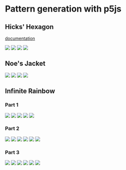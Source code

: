 # Pattern generation with p5js

## Hicks' Hexagon

[documentation](doc/hickshexagon.md)

![](images/HicksHexagon/TheShining.png)
![](images/HicksHexagon/hickshexagon.png)
![](images/HicksHexagon/hickshexagon1.png)
![](images/HicksHexagon/hickshexagon2.png)

## Noe's Jacket

![](images/NoesJacket/noe.png)
![](images/NoesJacket/noejacket1.png)
![](images/NoesJacket/noejacket2.png)
![](images/NoesJacket/noejacket3.png)

## Infinite Rainbow

### Part 1

![](images/InfiniteRainbow/infiniterainbow.png)
![](images/InfiniteRainbow/infiniterainbow1.png)
![](images/InfiniteRainbow/infiniterainbow2.png)
![](images/InfiniteRainbow/infiniterainbow3.png)
![](images/InfiniteRainbow/infiniterainbow4.png)

### Part 2

![](images/InfiniteRainbow2/infinite_rainbow_2_1.png)
![](images/InfiniteRainbow2/infinite_rainbow_2_2.png)
![](images/InfiniteRainbow2/infinite_rainbow_2_3.png)
![](images/InfiniteRainbow2/infinite_rainbow_2_4.png)
![](images/InfiniteRainbow2/infinite_rainbow_2_5.png)
![](images/InfiniteRainbow2/infinite_rainbow_2_6.png)

### Part 3

![](images/InfiniteRainbowMaryam/infinite_rainbow_2_1.png)
![](images/InfiniteRainbowMaryam/infinite_rainbow_2_2.png)
![](images/InfiniteRainbowMaryam/infinite_rainbow_2_3.png)
![](images/InfiniteRainbowMaryam/infinite_rainbow_2_4.png)
![](images/InfiniteRainbowMaryam/infinite_rainbow_2_5.png)
![](images/InfiniteRainbowMaryam/infinite_rainbow_2_6.png)
